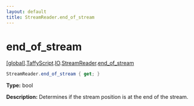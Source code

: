 ```yaml
---
layout: default
title: StreamReader.end_of_stream
---
```


# end_of_stream

[\[global\]]({{site.baseurl}}/docs/).[TaffyScript]({{site.baseurl}}/docs/TaffyScript/).[IO]({{site.baseurl}}/docs/TaffyScript/IO/).[StreamReader]({{site.baseurl}}/docs/TaffyScript/IO/StreamReader/).[end_of_stream]({{site.baseurl}}/docs/TaffyScript/IO/StreamReader/end_of_stream/)

```cs
StreamReader.end_of_stream { get; }
```

**Type:** bool

**Description:** Determines if the stream position is at the end of the stream.
